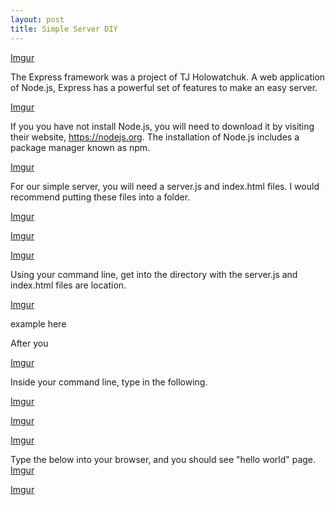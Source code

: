```yaml
---
layout: post
title: Simple Server DIY
---
```


[Imgur](http://i.imgur.com/zrUQ4jR.png)

The Express framework was a project of TJ Holowatchuk. A web application of Node.js, Express has a powerful set of features to make an easy server.

[Imgur](http://i.imgur.com/bVlrXbT.png)

If you you have not install Node.js, you will need to download it by visiting their website, https://nodejs.org. The installation of Node.js includes a package manager known as npm.

[Imgur](http://i.imgur.com/B493ENO.png)

For our simple server, you will need a server.js and index.html files. I would recommend putting these files into a folder.

[Imgur](http://i.imgur.com/BoNIBcV.png)

[Imgur](http://i.imgur.com/6KSMx79.png)

[Imgur](http://i.imgur.com/s3RuwiY.png)

Using your command line, get into the directory with the server.js and index.html files are location.

[Imgur](http://i.imgur.com/Gjc1hLW.png)

example here

After you


[Imgur](http://i.imgur.com/ZI6pWxh.png)

Inside your command line, type in the following.

[Imgur](http://i.imgur.com/fI3PizV.png)

[Imgur](http://i.imgur.com/6xdmhWd.png)

[Imgur](http://i.imgur.com/JbkF7rE.png?1)

Type the below into your browser, and you should see "hello world" page.
[Imgur](http://i.imgur.com/kfoioiv.png)

[Imgur](http://i.imgur.com/SZXujrR.png)
